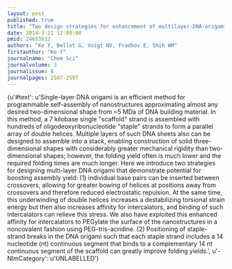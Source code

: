 ```yaml
---
layout: post
published: true
title: "Two design strategies for enhancement of multilayer-DNA-origami folding: underwinding for specific intercalator rescue and staple-break positioning."
date: 2014-3-21 12:00:00
pmid: 24653832
authors: "Ke Y, Bellot G, Voigt NV, Fradkov E, Shih WM"
firstauthor: "Ke Y"
journalname: "Chem Sci"
journalvolume: 3
journalissue: 8
journalpages: 2587-2597
---
```


{u'#text': u'Single-layer DNA origami is an efficient method for programmable self-assembly of nanostructures approximating almost any desired two-dimensional shape from ~5 MDa of DNA building material. In this method, a 7 kilobase single "scaffold" strand is assembled with hundreds of oligodeoxyribonucleotide "staple" strands to form a parallel array of double helices. Multiple layers of such DNA sheets also can be designed to assemble into a stack, enabling construction of solid three-dimensional shapes with considerably greater mechanical rigidity than two-dimensional shapes; however, the folding yield often is much lower and the required folding times are much longer. Here we introduce two strategies for designing multi-layer DNA origami that demonstrate potential for boosting assembly yield: (1) individual base pairs can be inserted between crossovers, allowing for greater bowing of helices at positions away from crossovers and therefore reduced electrostatic repulsion. At the same time, this underwinding of double helices increases a destabilizing torsional strain energy but then also increases affinity for intercalators, and binding of such intercalators can relieve this stress. We also have exploited this enhanced affinity for intercalators to PEGylate the surface of the nanostructures in a noncovalent fashion using PEG-tris-acridine. (2) Positioning of staple-strand breaks in the DNA origami such that each staple strand includes a 14 nucleotide (nt) continuous segment that binds to a complementary 14 nt continuous segment of the scaffold can greatly improve folding yields.', u'-NlmCategory': u'UNLABELLED'}

